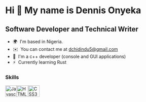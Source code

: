 

Hi 👋 My name is Dennis Onyeka
==========================

Software Developer and Technical Writer
---
<p>
  
* 🌍  I'm based in Nigeria.
* ✉️  You can contact me at [dchidindu5@gmail.com](mailto:dchidindu5@gmail.com)
* 🧠  I'm a c++ developer (console and GUI applications)
* ⚡   Currently learning Rust
    

### Skills

<p align="left"><a href="https://developer.mozilla.org/en-US/docs/Web/JavaScript" target="_blank" rel="noreferrer"><img src="https://cdn.jsdelivr.net/gh/devicons/devicon/icons/javascript/javascript-original.svg" width="36" height="36" alt="Javascript" /></a><a href="https://developer.mozilla.org/en-US/docs/Glossary/HTML5" target="_blank" rel="noreferrer"><img src="https://cdn.jsdelivr.net/gh/devicons/devicon/icons/html5/html5-plain.svg" width="36" height="36" alt="HTML5" /></a><a href="https://www.w3.org/TR/CSS/#css" target="_blank" rel="noreferrer"><img src="https://cdn.jsdelivr.net/gh/devicons/devicon/icons/css3/css3-plain.svg" width="36" height="36" alt="CSS3" /></a>



